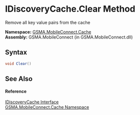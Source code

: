 IDiscoveryCache.Clear Method
============================
Remove all key value pairs from the cache

**Namespace:** [GSMA.MobileConnect.Cache][1]  
**Assembly:** GSMA.MobileConnect (in GSMA.MobileConnect.dll)

Syntax
------

```csharp
void Clear()
```


See Also
--------

#### Reference
[IDiscoveryCache Interface][2]  
[GSMA.MobileConnect.Cache Namespace][1]  

[1]: ../README.md
[2]: README.md
[3]: ../../_icons/Help.png